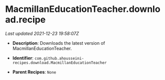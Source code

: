 # MacmillanEducationTeacher.download.recipe

_Last updated 2021-12-23 19:58:07Z_

- **Description**: Downloads the latest version of MacmillanEducationTeacher.

- **Identifier**: `com.github.ahousseini-recipes.download.MacmillanEducationTeacher`

- **Parent Recipes**: `None`